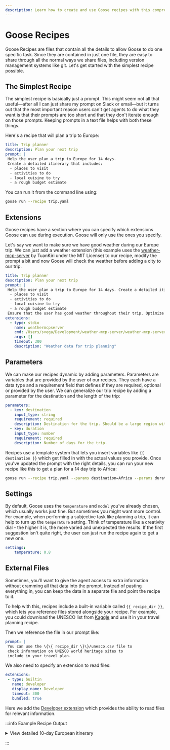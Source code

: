 ```yaml
---
description: Learn how to create and use Goose recipes with this comprehensive tutorial covering prompts, parameters, MCP servers, and distribution
---
```


# Goose Recipes

Goose Recipes are files that contain all the details to allow Goose to do one specific task. Since they are contained in just one file, they are easy to share through all the normal ways we share files, including version management systems like git. Let's get started with the simplest recipe possible.

## The Simplest Recipe

The simplest recipe is basically just a prompt. This might seem not all that useful—after all I can just share my prompt on Slack or email—but it turns out that the most important reason users can't get agents to do what they want is that their prompts are too short and that they don't iterate enough on those prompts. Keeping prompts in a text file helps with both these things. 

Here's a recipe that will plan a trip to Europe:

```yaml
title: Trip planner
description: Plan your next trip
prompt: |
 Help the user plan a trip to Europe for 14 days.
 Create a detailed itinerary that includes:
  - places to visit
  - activities to do
  - local cuisine to try
  - a rough budget estimate
```

You can run it from the command line using:

```sh
goose run --recipe trip.yaml
```

## Extensions

Goose recipes have a section where you can specify which extensions Goose can use during execution. Goose will only use the ones you specify. 

Let's say we want to make sure we have good weather during our Europe trip. We can just add a weather extension (this example uses the [weather-mcp-server](https://github.com/TuanKiri/weather-mcp-server) by TuanKiri under the MIT License) to our recipe, modify the prompt a bit and now Goose will check the weather before adding a city to our trip.

```yaml
title: Trip planner
description: Plan your next trip
prompt: |
 Help the user plan a trip to Europe for 14 days. Create a detailed itinerary that includes:
  - places to visit
  - activities to do
  - local cuisine to try
  - a rough budget estimate
 Ensure that the user has good weather throughout their trip. Optimize their trip based on the forecast in potential locations.
extensions:
  - type: stdio
    name: weathermcpserver
    cmd: /Users/svega/Development/weather-mcp-server/weather-mcp-server
    args: []
    timeout: 300
    description: "Weather data for trip planning"
```

## Parameters

We can make our recipes dynamic by adding parameters. Parameters are variables that are provided by the user of our recipes. They each have a data type and a requirement field that defines if they are required, optional or provided by the user. We can generalize our trip recipe by adding a parameter for the destination and the length of the trip:

```yaml
parameters:
  - key: destination
    input_type: string
    requirement: required
    description: Destination for the trip. Should be a large region with multiple climates.
  - key: duration
    input_type: number
    requirement: required
    description: Number of days for the trip.
```

Recipes use a template system that lets you insert variables like `{{ destination }}` which get filled in with the actual values you provide. Once you've updated the prompt with the right details, you can run your new recipe like this to get a plan for a 14 day trip to Africa:

```sh
goose run --recipe trip.yaml --params destination=Africa --params duration=14
```


## Settings

By default, Goose uses the `temperature` and `model` you've already chosen, which usually works just fine. But sometimes you might want more control. For example, when performing a subjective task like planning a trip, it can help to turn up the `temperature` setting. Think of temperature like a creativity dial - the higher it is, the more varied and unexpected the results. If the first suggestion isn't quite right, the user can just run the recipe again to get a new one.

```yaml
settings:
    temperature: 0.8
```

## External Files

Sometimes, you'll want to give the agent access to extra information without cramming all that data into the prompt. Instead of pasting everything in, you can keep the data in a separate file and point the recipe to it.

To help with this, recipes include a built-in variable called `{{ recipe_dir }}`, which lets you reference files stored alongside your recipe. For example, you could download the UNESCO list from [Kaggle](https://www.kaggle.com/datasets/ramjasmaurya/unesco-heritage-sites2021?resource=download) and use it in your travel planning recipe.

Then we reference the file in our prompt like:

```yaml
prompt: |
 You can use the \{\{ recipe_dir \}\}/unesco.csv file to 
 check information on UNESCO world heritage sites to
 include in your travel plan.
```

We also need to specify an extension to read files:

```yaml
extensions:
 - type: builtin
   name: developer
   display_name: Developer
   timeout: 300
   bundled: true
```

Here we add the [Developer extension](/docs/mcp/developer-mcp) which provides the ability to read files for relevant information.

:::info Example Recipe Output

<details>
<summary>View detailed 10-day European itinerary</summary>

Based on the UNESCO World Heritage site information and the current weather forecasts, here's a detailed 10-day European itinerary:

# 10-Day European Adventure Itinerary

This itinerary takes you through three of Europe's most beautiful and culturally rich countries: France, Italy, and the Czech Republic. You'll experience world-class museums, UNESCO World Heritage sites, delicious cuisine, and vibrant local culture.

## Day 1-3: Paris, France 🇫🇷

### Day 1: Arrival in Paris
- **Morning**: Arrive at Charles de Gaulle Airport, transfer to hotel
- **Afternoon**: Leisurely walk along the Seine River, visit Notre-Dame Cathedral (exterior view due to reconstruction)
- **Evening**: Dinner in the Latin Quarter (Budget: €30-40)
  - Try classic French onion soup and coq au vin

**Weather forecast**: Pleasant temperatures around 27°C (81°F), partly cloudy

### Day 2: Paris Highlights
- **Morning**: Visit the Louvre Museum (Budget: €17)
- **Afternoon**: Explore Tuileries Garden and Champs-Élysées
- **Evening**: Eiffel Tower visit for sunset views (Budget: €26.80 for summit access)
  - Dinner near Trocadéro (Budget: €35-45)
  - Try escargot and beef bourguignon

**Weather forecast**: Warm at 31°C (88°F), clear skies

### Day 3: Versailles Day Trip
- **Morning**: Day trip to Palace of Versailles, UNESCO World Heritage Site (Budget: €21 for palace access)
- **Afternoon**: Explore the magnificent gardens
- **Evening**: Return to Paris, dinner in Montmartre (Budget: €30-40)
  - Try crêpes and duck confit

**Weather forecast**: Warm at 30°C (86°F), slight chance of rain

## Day 4-6: Rome, Italy 🇮🇹

### Day 4: Travel to Rome
- **Morning**: Flight from Paris to Rome (Budget: €100-150)
- **Afternoon**: Check in to hotel, explore the Spanish Steps and Trevi Fountain
- **Evening**: Dinner in Trastevere neighborhood (Budget: €25-35)
  - Try authentic cacio e pepe and carbonara pasta

**Weather forecast**: Hot at 35°C (95°F), clear skies

### Day 5: Ancient Rome
- **Morning**: Visit the Colosseum and Roman Forum (Budget: €16 combined ticket)
- **Afternoon**: Palatine Hill and Circus Maximus
- **Evening**: Dinner near Campo de' Fiori (Budget: €30-40)
  - Try Roman-style pizza and saltimbocca alla romana

**Weather forecast**: Hot at 35°C (95°F), mostly sunny

### Day 6: Vatican City
- **Morning**: Vatican Museums and Sistine Chapel (Budget: €17)
- **Afternoon**: St. Peter's Basilica and Square (UNESCO World Heritage Site)
- **Evening**: Dinner in Prati district (Budget: €30-40)
  - Try suppli (rice balls) and osso buco

**Weather forecast**: Hot at 34°C (93°F), partly cloudy

## Day 7-10: Prague, Czech Republic 🇨🇿

### Day 7: Travel to Prague
- **Morning**: Flight from Rome to Prague (Budget: €100-150)
- **Afternoon**: Check in to hotel, explore Old Town Square
- **Evening**: Dinner in Old Town (Budget: €20-30)
  - Try traditional goulash and svíčková (marinated beef)

**Weather forecast**: Pleasant at 29°C (84°F), partly cloudy

### Day 8: Prague Castle and Lesser Town
- **Morning**: Visit Prague Castle complex (UNESCO World Heritage Site) (Budget: 250 CZK/€10)
- **Afternoon**: Explore Lesser Town and Charles Bridge
- **Evening**: Dinner with views of the Vltava River (Budget: €25-35)
  - Try trdelník (sweet pastry) and roast duck with dumplings

**Weather forecast**: Cooler at 22°C (72°F), chance of thunderstorms

### Day 9: Jewish Quarter and Cultural Sites
- **Morning**: Visit the Jewish Quarter (Josefov) and synagogues
- **Afternoon**: Municipal House and Powder Tower
- **Evening**: Traditional Czech folklore dinner with performance (Budget: €35-45)
  - Try Czech beer and kolache pastries

**Weather forecast**: Pleasant at 24°C (75°F), mostly sunny

### Day 10: Departure
- **Morning**: Last-minute shopping in Prague's boutiques
- **Afternoon**: Transfer to airport for departure flight

**Weather forecast**: Pleasant at 24°C (75°F), mostly sunny

## Budget Breakdown (Per Person)

### Accommodation (9 nights)
- Paris: €120/night × 3 nights = €360
- Rome: €100/night × 3 nights = €300
- Prague: €80/night × 3 nights = €240
- **Total accommodation**: €900

### Transportation
- International flights to/from Europe: €600-800 (varies by origin)
- Paris to Rome flight: €100-150
- Rome to Prague flight: €100-150
- Local transportation (metro, bus, tram): €15/day × 10 days = €150
- **Total transportation**: €950-1,250

### Attractions & Activities
- Paris museums and attractions: €100
- Rome museums and attractions: €80
- Prague museums and attractions: €70
- **Total attractions**: €250

### Food & Dining
- Breakfast: €10/day × 10 days = €100
- Lunch: €15/day × 10 days = €150
- Dinner: €35/day × 10 days = €350
- Snacks and drinks: €10/day × 10 days = €100
- **Total food**: €700

### Miscellaneous
- Travel insurance: €50
- Souvenirs and shopping: €200
- Contingency fund: €150
- **Total miscellaneous**: €400

### Grand Total
- **€3,200-3,500** per person (excluding international flights to/from Europe)

## UNESCO World Heritage Sites Included
- Palace and Park of Versailles (France)
- Historic Centre of Rome (Italy)
- Vatican City (Italy)
- Historic Centre of Prague (Czech Republic)

## Travel Tips
1. **Weather**: Based on forecasts, pack for warm weather in all destinations, with temperatures ranging from 20-35°C (68-95°F). Bring a light jacket for cooler evenings in Prague.
2. **Currency**: Euros (€) for France and Italy, Czech Koruna (CZK) for the Czech Republic.
3. **Transportation**: Purchase metro/public transport passes in each city to save money.
4. **Reservations**: Book major attractions in advance to avoid long lines, especially the Louvre, Vatican Museums, and Eiffel Tower.
5. **Water**: Carry a refillable water bottle, especially in Rome where temperatures will be hot.
6. **Language**: Learn a few basic phrases in each language, though English is widely spoken in tourist areas.

This itinerary offers a perfect blend of history, culture, and cuisine across three distinct European regions. The weather should be excellent for sightseeing, with mostly sunny days and warm temperatures. Enjoy your European adventure!

</details>

:::
